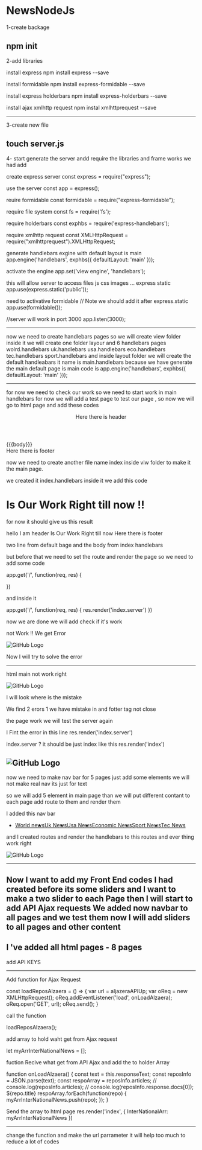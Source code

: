 # NewsNodeJs
1-create backage 

npm init
--------------------------------------------
2-add libraries

install express
npm install express --save

install formidable
npm install express-formidable --save

install express holderbars
npm install express-holderbars --save

install ajax xmlhttp request
npm instal xmlhttprequest --save

-------------------------------------------
3-create new file 

touch server.js 
---------------------------------------------------------------------------------------------


4- start generate the server andd require the libraries and frame works we had add 

create express server
const express = require("express");

use the server 
const app = express();

reuire formidable
const formidable = require("express-formidable");

require file system
const fs = require('fs');

require holderbars
const exphbs = require('express-handlebars');

require xmlhttp request
const XMLHttpRequest = require("xmlhttprequest").XMLHttpRequest;


generate handlebars exgine with default layout is main
app.engine('handlebars', exphbs({ defaultLayout: 'main' }));

activate the engine
app.set('view engine', 'handlebars');


this will allow server to access files js css images ... express static
app.use(express.static('public'));

need to activative formidable // Note we should add it after express.static
app.use(formidable());


//server will work in port 3000
app.listen(3000);

-----------------------------------------------------------------------------------------------

now we need to create handlebars pages so we will create view folder inside it we will create one folder layour and 6 handlebars pages
wolrd.handlebars uk.handlebars  usa.handlebars  eco.handlebars  tec.handlebars sport.handlebars 
and inside layout folder we will create the default handleabars it name is main.handlebars
because we have generate the main default page is main code is 
app.engine('handlebars', exphbs({ defaultLayout: 'main' }));

------------------------------------------------------------------------------------------------

for now we need to check our work so we need to start work in main handlebars for now we will add a test page to test our page ,
so now we will go to html page and add these codes


<!Docype html>
<head>
        <title></title>
 </head>  

<body>
        <header>Here there is header</header>
        {{{body}}}
        <footer>Here there is footer<footer>
</body>

now we need to create another file name index inside viw folder to make it the main page.

we created it index.handlebars inside it we add this code <h1>Is Our Work Right till now !!</h1>

for now it should give us this result 

hello I am header
Is Our Work Right till now
Here there is footer

two line from default bage and the body from index handlebars

but before that we need to set the route and render the page so we need to add some code

app.get('/', function(req, res) {

})

and inside it 

app.get('/', function(req, res) {
	res.render('index.server')
})

now we are done we will add check if it's work 

not Work !! We get Error 


 
![GitHub Logo](mdImages/CantFindServerModel.png)


Now I will try to solve the error

-------------------------------------------------------------------------------

html main not work right 

![GitHub Logo](mdImages/handlebarHtml.png)

I will look where is the mistake 

<!Doctype html>
We find 2 erors 
1 we have mistake in <!Doctype html> and fotter tag not close 

the page work we will test the server again 


I Fint the error 
in this line       res.render('index.server')

index.server ? it should be just index like this  res.render('index')


![GitHub Logo](mdImages/handlebarswoknow.png)
------------------------------------------------------------------------------------

now we need to make nav bar for 5 pages just add some elements 
we will not make real nav its just for text 

so we will add 5 element in main page than we will put different contant to each page add route to them and render them


I added this nav bar 

<ul style="display:flex;">
                <li><a href="/world">World news</a></li>
                <li><a href="/uk">Uk News</a></li>
                <li><a href="/usa">Usa News</a></li>
                <li><a href="/eco">Economic News</a></li>
                <li><a href="/sport">Sport News</a></li>
                <li><a href="/tec">Tec News</a></li>
        </ul>

and I created routes and render the handlebars to this routes and ever thing work right

![GitHub Logo](mdImages/allhandlebarswork.png)




------------------------------------------------------------------------------------------
Now I want to add my Front End codes I had created before its some sliders 
and I want to make a two slider to each Page then I will start to add API Ajax requests
We added now navbar to all pages and we test them now I will add sliders to all pages and other content
----------------------------------------------------------------- 
I 've added all html pages - 8 pages 
-----------------------------------------------------------------


add API KEYS

--------------------------------

Add function for Ajax Request

const loadReposAlzaera = () => {
    var url = aljazeraAPIUp;
    var oReq = new XMLHttpRequest();
    oReq.addEventListener('load', onLoadAlzaera);
    oReq.open('GET', url);
    oReq.send();
}

call the function 

loadReposAlzaera();

add array to hold waht get from Ajax request

let myArrInterNationalNews = [];


fuction Recive what get from API Ajax and add the to holder Array 

function onLoadAlzaera() {
    const text = this.responseText;
    const reposInfo = JSON.parse(text);
    const respoArray = reposInfo.articles;
    // console.log(reposInfo.articles);
    // console.log(reposInfo.response.docs[0]); ${repo.title}
    respoArray.forEach(function(repo) {
        myArrInterNationalNews.push(repo);
    });
}

Send the array to html page
 res.render('index', {
        InterNationalArr: myArrInterNationalNews
    })



-------------------------------------------------------------------
change the function and make the url parrameter it will help too much to reduce a lot of codes



